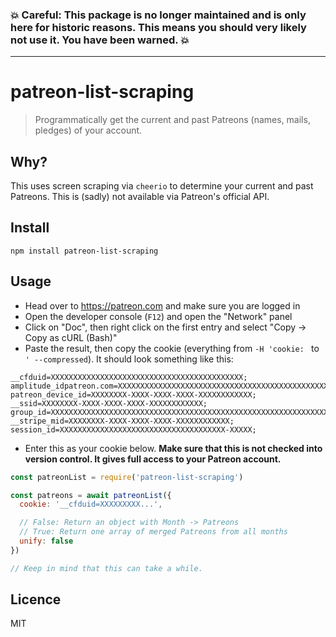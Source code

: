 ### :boom: Careful: This package is no longer maintained and is only here for historic reasons. This means you should very likely not use it. You have been warned. :boom:

---

# patreon-list-scraping

> Programmatically get the current and past Patreons (names, mails, pledges) of your account.

## Why?

This uses screen scraping via `cheerio` to determine your current and past Patreons. This is (sadly) not available via Patreon's official API.

## Install

```
npm install patreon-list-scraping
```

## Usage

- Head over to https://patreon.com and make sure you are logged in
- Open the developer console (`F12`) and open the "Network" panel
- Click on "Doc", then right click on the first entry and select "Copy -> Copy as cURL (Bash)"
- Paste the result, then copy the cookie (everything from `-H 'cookie: ` to `' --compressed`). It should look something like this:

```
__cfduid=XXXXXXXXXXXXXXXXXXXXXXXXXXXXXXXXXXXXXXXXXXX; amplitude_idpatreon.com=XXXXXXXXXXXXXXXXXXXXXXXXXXXXXXXXXXXXXXXXXXXXXXXXXXXXXXXXXXXXXXXXXXXXXXXXXXXXXXXXXXXXXXXXXXXXXXXXXXXXXXXXXXXXXXXXXXXXXXXXXXXXXXXX; patreon_device_id=XXXXXXXX-XXXX-XXXX-XXXX-XXXXXXXXXXXX; __ssid=XXXXXXXX-XXXX-XXXX-XXXX-XXXXXXXXXXXX; group_id=XXXXXXXXXXXXXXXXXXXXXXXXXXXXXXXXXXXXXXXXXXXXXXXXXXXXXXXXXXXXXXXX; __stripe_mid=XXXXXXXX-XXXX-XXXX-XXXX-XXXXXXXXXXXX; session_id=XXXXXXXXXXXXXXXXXXXXXXXXXXXXXXXXXXXXX-XXXXX;
```

- Enter this as your cookie below. **Make sure that this is not checked into version control. It gives full access to your Patreon account.**

```js
const patreonList = require('patreon-list-scraping')

const patreons = await patreonList({
  cookie: '__cfduid=XXXXXXXXX...',

  // False: Return an object with Month -> Patreons
  // True: Return one array of merged Patreons from all months
  unify: false
})

// Keep in mind that this can take a while.
```

## Licence

MIT
